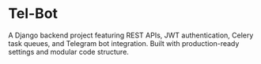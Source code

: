 # Tel-Bot
A Django backend project featuring REST APIs, JWT authentication, Celery task queues, and Telegram bot integration. Built with production-ready settings and modular code structure.
